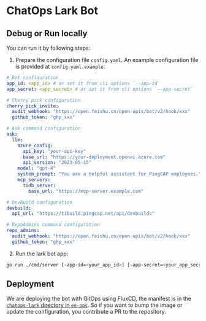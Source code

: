 # ChatOps Lark Bot

## Debug or Run locally

You can run it by following steps:

1. Prepare the configuration file `config.yaml`. An example configuration file is provided at `config.yaml.example`:
  ```yaml
  # Bot configuration
  app_id: <app_id> # or set it from cli options `--app-id`
  app_secret: <app_secret> # or set it from cli options `--app-secret`

  # Cherry pick configuration
  cherry_pick_invite:
    audit_webhook: "https://open.feishu.cn/open-apis/bot/v2/hook/xxx"
    github_token: "ghp_xxx"

  # Ask command configuration
  ask:
    llm:
      azure_config:
        api_key: "your-api-key"
        base_url: "https://your-deployment.openai.azure.com"
        api_version: "2023-05-15"
      model: "gpt-4"
      system_prompt: "You are a helpful assistant for PingCAP employees."
      mcp_servers:
        tidb_server:
          base_url: "https://mcp-server.example.com"

  # DevBuild configuration
  devbuild:
    api_url: "https://tibuild.pingcap.net/api/devbuilds"

  # RepoAdmins command configuration
  repo_admins:
    audit_webhook: "https://open.feishu.cn/open-apis/bot/v2/hook/xxx"
    github_token: "ghp_xxx"
  ```

2. Run the lark bot app:
  ```bash
  go run ./cmd/server [-app-id=<your_app_id>] [-app-secret=<your_app_secret>]
  ```

## Deployment

We are deploying the bot with GitOps using FluxCD, the manifest is in the [`chatops-lark` directory in `ee-ops`](https://github.com/PingCAP-QE/ee-ops/tree/main/apps/prod/chatops-lark).
So if you want to bump the image or update the configuration, you contribute a PR to the repository.
